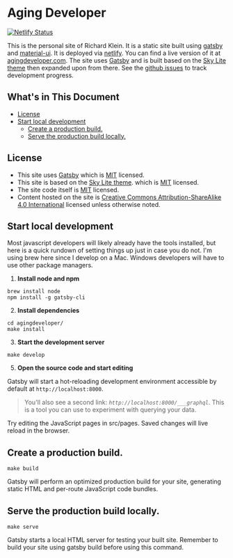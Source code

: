 
# Aging Developer

[![Netlify Status](https://api.netlify.com/api/v1/badges/9fff03eb-d9c8-48d1-887d-11aea21246cd/deploy-status)](https://app.netlify.com/sites/agingdeveloper/deploys)

This is the personal site of Richard Klein. It is a static site built using [gatsby](https://www.gatsbyjs.org/) and [material-ui](https://material-ui.com). It is deployed via [netlify](https://www.netlify.com/). You can find a live version of it at [agingdeveloper.com](https://agingdeveloper.com/). The site uses [Gatsby](https://gatsbyjs.org) and is built based on the [Sky Lite theme](https://github.com/vim-labs/gatsby-theme-sky-lite) then expanded upon from there. See the [github issues](https://github.com/richwklein/agingdeveloper/issues) to track development progress.

## What's in This Document
  - [License](#license)
  - [Start local development](#start-local-development)
    - [Create a production build.](#create-a-production-build)
    - [Serve the production build locally.](#serve-the-production-build-locally)

## License
- This site uses [Gatsby](https://gatsbyjs.org) which is [MIT](https://github.com/gatsbyjs/gatsby/blob/master/LICENSE) licensed.
- This site is based on the [Sky Lite theme](https://github.com/vim-labs/gatsby-theme-sky-lite). which is [MIT](https://github.com/vim-labs/gatsby-theme-sky-lite/blob/master/LICENSE) licensed.
- The site code itself is [MIT](/LICENSE) licensed.
- Content hosted on the site is [Creative Commons Attribution-ShareAlike 4.0 International](https://creativecommons.org/licenses/by-sa/4.0/) licensed unless otherwise noted.

## Start local development
Most javascript developers will likely already have the tools installed, but here is a quick rundown of setting things up just in case you do not. I'm using brew here since I develop on a Mac. Windows developers will have to use other package
managers.

1. **Install node and npm**

```cli
brew install node
npm install -g gatsby-cli
```

2. **Install dependencies**

```cli
cd agingdeveloper/
make install
```

3. **Start the development server**

```cli
make develop
```

5. **Open the source code and start editing**

Gatsby will start a hot-reloading development environment accessible by default at `http://localhost:8000`.

> You'll also see a second link: _`http://localhost:8000/___graphql`_. This is a tool you can use to experiment with querying your data.

Try editing the JavaScript pages in src/pages. Saved changes will live reload in the browser.

## Create a production build.

```cli
make build
```

Gatsby will perform an optimized production build for your site, generating static HTML and per-route JavaScript code bundles.

## Serve the production build locally.

```cli
make serve
```

Gatsby starts a local HTML server for testing your built site. Remember to build your site using gatsby build before using this command.
